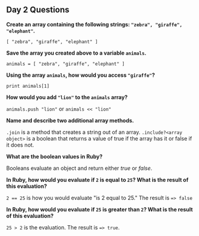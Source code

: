 ## Day 2 Questions

**Create an array containing the following strings: `"zebra", "giraffe", "elephant"`.**

`[ "zebra", "giraffe", "elephant" ]`

**Save the array you created above to a variable `animals`.**

`animals = [ "zebra", "giraffe", "elephant" ]`

**Using the array `animals`, how would you access `"giraffe"`?**

`print animals[1]`

**How would you add `"lion"` to the `animals` array?**

`animals.push "lion"` or `animals << "lion"`

**Name and describe two additional array methods.**

`.join` is a method that creates a string out of an array.
`.include?<array object>` is a boolean that returns a value of true if the array has it or false if it does not.

**What are the boolean values in Ruby?**

Booleans evaluate an object and return either _true_ or _false_.

**In Ruby, how would you evaluate if `2` is equal to `25`? What is the result of this evaluation?**

`2 == 25` is how you would evaluate "is 2 equal to 25."  The result is `=> false`

**In Ruby, how would you evaluate if `25` is greater than `2`? What is the result of this evaluation?**

`25 > 2` is the evaluation.  The result is `=> true`.

